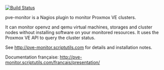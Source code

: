 [![Build Status](https://travis-ci.org/dpiquet/pve-monitor.svg?branch=master)](https://travis-ci.org/dpiquet/pve-monitor)

pve-monitor is a Nagios plugin to monitor Proxmox VE clusters.

It can monitor openvz and qemu virtual machines, storages and cluster nodes without installing
software on your monitored resources. It uses the Proxmox VE API to query the cluster status.

See http://pve-monitor.scriptutils.com for details and installation notes.

Documentation française: http://pve-monitor.scriptutils.com/francais/presentation/
